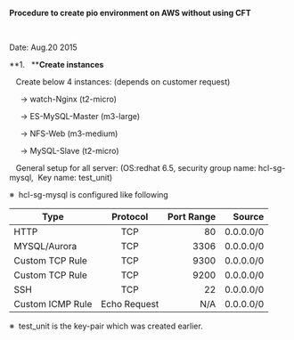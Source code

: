 **Procedure
to create pio environment on AWS without using CFT**

 

Date:
Aug.20 2015

**1.  
****Create instances**

  
Create below 4 instances: (depends on customer request)

     → watch-Nginx
(t2-micro)

     → ES-MySQL-Master
(m3-large)

     → NFS-Web (m3-medium)

     → MySQL-Slave
(t2-micro)

   General
setup for all server: (OS:redhat 6.5, security group name: hcl-sg-mysql,  Key name: test_unit)

※  hcl-sg-mysql is
configured like following

| **Type**        |      **Protocol**      |  **Port Range** |  **Source** |
|-----------------|:----------------------:|----------------:|------------:|
| HTTP            |  TCP                   | 80              | 0.0.0.0/0   |
| MYSQL/Aurora    |  TCP                   | 3306            | 0.0.0.0/0   |
| Custom TCP Rule |  TCP                   | 9300            | 0.0.0.0/0   |
| Custom TCP Rule |  TCP                   | 9200            | 0.0.0.0/0   |
| SSH             |  TCP                   | 22              | 0.0.0.0/0   |
| Custom ICMP Rule|  Echo Request          | N/A             | 0.0.0.0/0   |

※  test_unit is the
key-pair which was created earlier.

